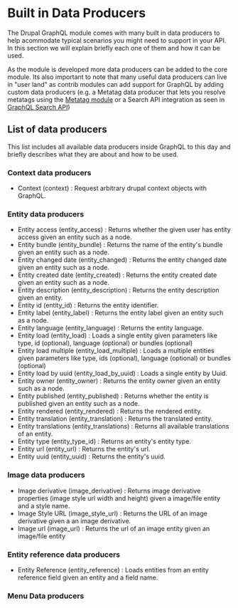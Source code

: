 # Built in Data Producers

The Drupal GraphQL module comes with many built in data producers to help acommodate typical scenarios you might need to support in your API. In this section we will explain briefly each one of them and how it can be used.

As the module is developed more data producers can be added to the core module. Its also important to note that many useful data producers can live in "user land" as contrib modules can add support for GraphQL by adding custom data producers (e.g. a Metatag data producer that lets you resolve metatags using the [Metatag module](https://www.drupal.org/project/metatag) or a Search API integration as seen in [GraphQL Search API](https://github.com/drupal-graphql/graphql-search-api))

## List of data producers

This list includes all available data producers inside GraphQL to this day and briefly describes what they are about and how to be used.

### Context data producers

* Context (context) : Request arbitrary drupal context objects with GraphQL. 

### Entity data producers

* Entity access (entity_access) : Returns whether the given user has entity access given an entity such as a node.
* Entity bundle (entity_bundle) : Returns the name of the entity's bundle given an entity such as a node.
* Entity changed date (entity_changed) : Returns the entity changed date given an entity such as a node.
* Entity created date (entity_created) : Returns the entity created date given an entity such as a node.
* Entity description (entity_description) : Returns the entity description given an entity.
* Entity id (entity_id) : Returns the entity identifier.
* Entity label (entity_label) : Returns the entity label given an entity such as a node.
* Entity language (entity_language) : Returns the entity language.
* Entity load (entity_load) : Loads a single entity given parameters like type, id (optional), language (optional) or bundles (optional)
* Entity load multiple (entity_load_multiple) : Loads a multiple entities given parameters like type, ids (optional), language (optional) or bundles (optional)
* Entity load by uuid (entity_load_by_uuid) : Loads a single entity by Uuid.
* Entity owner (entity_owner) : Returns the entity owner given an entity such as a node.
* Entity published (entity_published) : Returns whether the entity is published given an entity such as a node.
* Entity rendered (entity_rendered) : Returns the rendered entity.
* Entity translation (entity_translation) : Returns the translated entity.
* Entity translations (entity_translations) : Returns all available translations of an entity.
* Entity type (entity_type_id) : Returns an entity's entity type.
* Entity url (entity_url) : Returns the entity's url.
* Entity uuid (entity_uuid) : Returns the entity's uuid.

### Image data producers

* Image derivative (image_derivative) : Returns image derivative properties (image style url width and height) given a image/file entity and a style name.
* Image Style URL (image_style_url) : Returns the URL of an image derivative given a an image derivative.
* Image url (image_url) : Returns the url of an image entity given an image/file entity

### Entity reference data producers 

* Entity Reference (entity_reference) : Loads entities from an entity reference field given an entity and a field name.

### Menu Data producers

